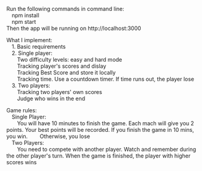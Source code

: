 Run the following commands in command line:</br>
 &emsp;npm install</br>
 &emsp;npm start</br>
Then the app will be running on http://localhost:3000<br>

What I implement:</br>
    &emsp;1. Basic requirements</br>
    &emsp;2. Single player: </br>
      &emsp;&emsp;Two difficulty levels: easy and hard mode<br>
      &emsp;&emsp;Tracking player's scores and dislay</br>
      &emsp;&emsp;Tracking Best Score and store it locally</br>
      &emsp;&emsp;Tracking time. Use a countdown timer. If time runs out, the player lose</br>
    &emsp;3. Two players:</br>
      &emsp;&emsp;Tracking two players' own scores</br>
      &emsp;&emsp;Judge who wins in the end</br>

Game rules:</br>
  &emsp;Single Player:</br>
  &emsp;&emsp;You will have 10 minutes to finish the game. Each mach will give you 2 points. Your best points will be recorded. If you finish the game in 10 mins, you win. 
  &emsp;&emsp;Otherwise, you lose</br>
  &emsp;Two Players:</br>
  &emsp;&emsp;You need to compete with another player. Watch and remember during the other player's turn. When the game is finished, the player with higher scores wins</br>
